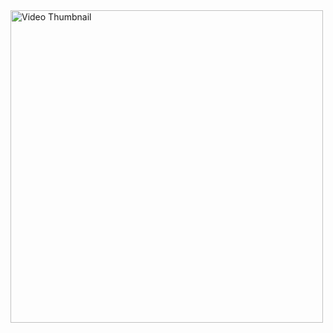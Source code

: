 <img src="https://github.com/user-attachments/assets/5af2e32d-3948-4295-859f-c1b811f4e926" width="500" alt="Video Thumbnail"/>
